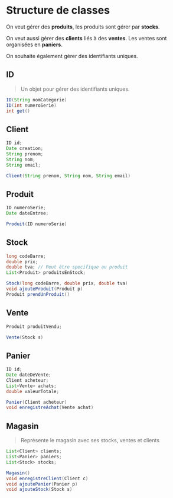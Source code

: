 # Structure de classes

On veut gérer des **produits**, les produits sont gérer par **stocks**.

On veut aussi gérer des **clients** liés à des **ventes**. Les ventes sont
organisées en **paniers**.

On souhaite également gérer des identifiants uniques.


## ID

> Un objet pour gérer des identifiants uniques.

```java
ID(String nomCategorie)
ID(int numeroSerie)
int get()
```


## Client


```java
ID id;
Date creation;
String prenom;
String nom;
String email;

Client(String prenom, String nom, String email)
```

## Produit

```java
ID numeroSerie;
Date dateEntree;

Produit(ID numeroSerie)
```


## Stock

```java
long codeBarre;
double prix;
double tva; // Peut être specifique au produit
List<Produit> produitsEnStock;

Stock(long codeBarre, double prix, double tva)
void ajouteProduit(Produit p)
Produit prendUnProduit()
```


## Vente

```java
Produit produitVendu;

Vente(Stock s)
```


## Panier

```java
ID id;
Date dateDeVente;
Client acheteur;
List<Vente> achats;
double valeurTotale;

Panier(Client acheteur)
void enregistreAchat(Vente achat)
```


## Magasin

> Représente le magasin avec ses stocks, ventes et clients

```java
List<Client> clients;
List<Panier> paniers;
List<Stock> stocks;

Magasin()
void enregistreClient(Client c)
void ajoutePanier(Panier p)
void ajouteStock(Stock s)
```
